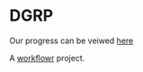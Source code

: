 # DGRP

Our progress can be veiwed [here](https://tomkeaney.github.io/DGRP/)

A [workflowr](https://github.com/workflowr/workflowr) project.
